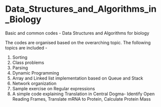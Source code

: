 # Data_Structures_and_Algorithms_in_Biology
Basic and common codes - Data Structures and Algorithms for biology

The codes are organised based on the overarching topic. The following topics are included - 
  1. Sorting
  2. Class problems
  3. Parsing
  4. Dynamic Programming
  5. Array and Linked list implementation based on Queue and Stack
  6. Network organization
  7. Sample exercise on Regular expressions
  8. A simple code explaining Translation in Central Dogma- Identify Open Reading Frames, Translate mRNA to Protein, Calculate Protein Mass
